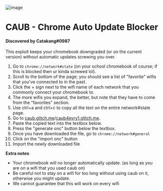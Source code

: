 ![image](https://user-images.githubusercontent.com/58097612/212685932-ef9c802e-6040-42a3-be6e-10997162b7cd.png)
# CAUB - Chrome Auto Update Blocker
#### Discovered by Catakang#0987
This exploit keeps your chromebook downgraded (or on the current version) without automatic updates screwing you over.

1. Go to `chrome://network#state` (on your school chromebook of course; if this is blocked then ur kinda screwed lol).
2. Scroll to the bottom of the page; you should see a list of "favorite" wifis that you've connected to in the past.
3. Click the + sign next to the wifi name of each network that you commonly connect your chromebook to.
4. The more wifis you expand, the better, but note that they have to come from the "favorites" section.
5. Use ctrl+a and ctrl+c to copy all the text on the entire network#state page.
6. Go to [caub.glitch.me](https://caub.glitch.me/)/[caub4evry1.glitch.me](https://caub4evry1.glitch.me/).
7. Paste the copied text into the textbox below.
8. Press the "generate onc" button below the textbox.
9. Once you have downloaded the file, go to `chrome://network#general`
10. Click on the "import onc" button
11. Import the newly downloaded file

**Extra notes**
- Your chromebook will no longer automatically update. (as long as you are on a wifi that you used caub on)
- Be careful not to stay on a wifi for too long without using caub on it, otherwise you might update.
- We cannot guarantee that this will work on every wifi
